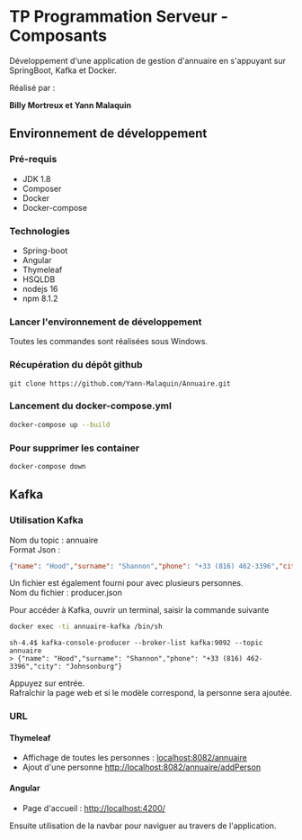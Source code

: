 
# TP Programmation Serveur - Composants

Développement d'une application de gestion d'annuaire en s'appuyant sur SpringBoot, Kafka
et Docker. </br>

Réalisé par :

**Billy Mortreux et Yann Malaquin**

## Environnement de développement

### Pré-requis

* JDK 1.8
* Composer
* Docker
* Docker-compose

### Technologies

* Spring-boot
* Angular
* Thymeleaf
* HSQLDB
* nodejs 16
* npm 8.1.2

### Lancer l'environnement de développement

Toutes les commandes sont réalisées sous Windows.

### Récupération du dépôt github
```
git clone https://github.com/Yann-Malaquin/Annuaire.git
```

### Lancement du docker-compose.yml
```bash
docker-compose up --build
```

### Pour supprimer les container
```bash
docker-compose down
```

## Kafka

### Utilisation Kafka

Nom du topic : annuaire<br/>
Format Json :

```json 
{"name": "Hood","surname": "Shannon","phone": "+33 (816) 462-3396","city": "Johnsonburg"}
```

Un fichier est également fourni pour avec plusieurs personnes. <br/>
Nom du fichier : producer.json

Pour accéder à Kafka, ouvrir un terminal, saisir la commande suivante

```bash
docker exec -ti annuaire-kafka /bin/sh
```

```shell
sh-4.4$ kafka-console-producer --broker-list kafka:9092 --topic annuaire
> {"name": "Hood","surname": "Shannon","phone": "+33 (816) 462-3396","city": "Johnsonburg"}
```

Appuyez sur entrée. <br/> 
Rafraîchir la page web et si le modèle correspond, la personne sera ajoutée.

### URL

#### Thymeleaf

- Affichage de toutes les personnes : [localhost:8082/annuaire](localhost:8082/annuaire)
- Ajout d'une personne [http://localhost:8082/annuaire/addPerson](http://localhost:8082/annuaire/addPerson)

#### Angular

- Page d'accueil : [http://localhost:4200/](http://localhost:4200/)

Ensuite utilisation de la navbar pour naviguer au travers de l'application.
